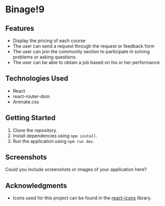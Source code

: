 # Binage!9

## Features

- Display the pricing of each course
- The user can send a request through the request or feedback form
- The user can join the community section to participate in solving problems or asking questions.
- The user can be able to obtain a job based on his or her performance

## Technologies Used

- React
- react-router-dom
- Animate.css

## Getting Started

1. Clone the repository.
2. Install dependencies using `npm install`.
3. Run the application using `npm run dev`.

## Screenshots

Could you include screenshots or images of your application here?

## Acknowledgments

- Icons used for this project can be found in the [react-icons](https://react-icons.github.io/react-icons/) library.


